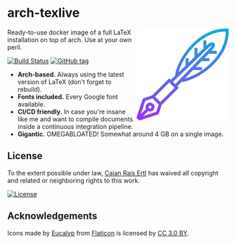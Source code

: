 # arch-texlive

<img src="logo.svg" height="210px" align="right"/>

Ready-to-use docker image of a full LaTeX installation on top of arch. Use at
your own peril.

[![Build Status][azure-shield]][azure-url] [![GitHub tag][tag-shield]][tag-url]

- __Arch-based.__ Always using the latest version of LaTeX (don't forget to rebuild).
- __Fonts included.__ Every Google font available.
- __CI/CD friendly.__ In case you're insane like me and want to compile
    documents inside a continuous integration pipeline.
- __Gigantic.__ OMEGABLOATED! Somewhat around 4 GB on a single image.

[azure-shield]:https://img.shields.io/azure-devops/build/caiertl/baf18f7b-5853-4d01-997f-c923ec17b6d2/2?style=for-the-badge
[azure-url]:https://dev.azure.com/caiertl/arch-texlive

[tag-shield]: https://img.shields.io/github/tag/caian-org/arch-texlive.svg?style=for-the-badge
[tag-url]: https://github.com/caian-org/arch-texlive/releases


## License

To the extent possible under law, [Caian Rais Ertl][me] has waived all
copyright and related or neighboring rights to this work.

[![License][cc-shield]][cc-url]

[me]: https://github.com/caiertl
[cc-shield]: https://forthebadge.com/images/badges/cc-0.svg
[cc-url]: http://creativecommons.org/publicdomain/zero/1.0


## Acknowledgements

Icons made by [Eucalyp][eucalyp] from [Flaticon][flaticon] is
licensed by [CC 3.0 BY][cc3].

[eucalyp]: https://www.flaticon.com/authors/eucalyp
[flaticon]: https://www.flaticon.com
[cc3]: http://creativecommons.org/licenses/by/3.0
